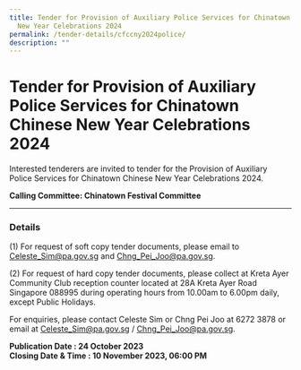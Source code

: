 ```yaml
---
title: Tender for Provision of Auxiliary Police Services for Chinatown Chinese
  New Year Celebrations 2024
permalink: /tender-details/cfccny2024police/
description: ""
---
```

Tender for Provision of Auxiliary Police Services for Chinatown Chinese New Year Celebrations 2024
==============================================================

Interested tenderers are invited to tender for the Provision of Auxiliary Police Services for Chinatown Chinese New Year Celebrations 2024.

**Calling Committee: Chinatown Festival Committee**

* * *

### Details
(1) For request of soft copy tender documents, please email to Celeste_Sim@pa.gov.sg and Chng_Pei_Joo@pa.gov.sg. <br>
  
(2) For request of hard copy tender documents, please collect at Kreta Ayer Community Club reception counter located at 28A Kreta Ayer Road Singapore 088995 during operating hours from 10.00am to 6.00pm daily, except Public Holidays.
  

For enquiries, please contact Celeste Sim or Chng Pei Joo at 6272 3878  or email at Celeste_Sim@pa.gov.sg / Chng_Pei_Joo@pa.gov.sg.

**Publication Date : 24 October 2023** <br>
**Closing Date &amp; Time : 10 November 2023, 06:00 PM**